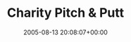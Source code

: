 ---
title:		"Charity Pitch & Putt"
type:		"photos"
mediatype:		"upload"
location:		"Howth, Ireland"
date:		"2005-08-13 20:08:07+00:00"
album:		"people"
filename:		"pppb.md"
series:		"candid"
cl_public_id:		"people/pppb"
cl_version:		1497005530
format:		"tiff"
bytes:		2772000
width:		1920
height:		1440
colours:
- "#1B1B1B"
- "#767676"
- "#D8D8D8"
- "#949594"
- "#B8B9B8"
exposure_mode:		"Auto"
program:		"Program AE"
aperture:		"3.2"
focal_length:		"7.8 mm"
iso:		"200"
shutter_speed:		"1/181"
metering:		"Multi-segment"
flash:		"Off, Did not fire"
white_balance:		"Auto"
colour_temp:		"No colour temperature"
has_crop:		"No"
orientation:		"Horizontal (normal)"
camera_model:		"FinePix S602 ZOOM"
lens_info:		"No lens info"
artist:		"No artist info"
x_resolution:		"72"
y_resolution:		"72"
---